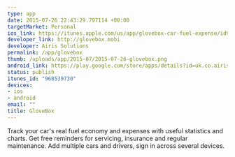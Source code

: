 ```yaml
--- 
type: app
date: 2015-07-26 22:43:29.797114 +00:00
targetMarket: Personal
ios_link: https://itunes.apple.com/us/app/glovebox-car-fuel-expense/id968539730
developer_link: http://glovebox.mobi
developer: Airis Solutions
permalink: /app/glovebox
thumb: /uploads/app/2015-07/2015-07-26-glovebox.png
android_link: https://play.google.com/store/apps/details?id=uk.co.airis.glovebox
status: publish
itunes_id: "968539730"
devices: 
- ios
- android
email: ""
title: GloveBox
---
```


Track your car's real fuel economy and expenses with useful statistics and charts. Get free reminders for servicing, insurance and regular maintenance. Add multiple cars and drivers, sign in across several devices.
